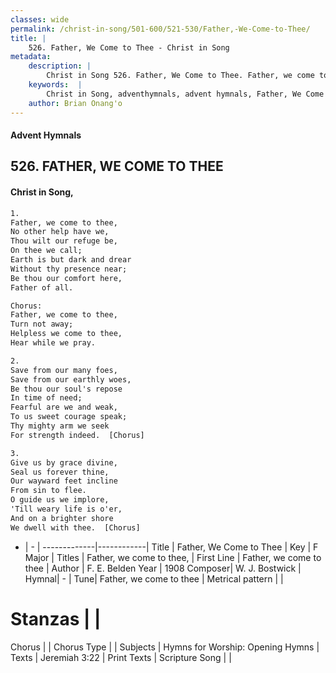 ```yaml
---
classes: wide
permalink: /christ-in-song/501-600/521-530/Father,-We-Come-to-Thee/
title: |
    526. Father, We Come to Thee - Christ in Song
metadata:
    description: |
        Christ in Song 526. Father, We Come to Thee. Father, we come to thee, No other help have we, Thou wilt our refuge be, On thee we call; Earth is but dark and drear Without thy presence near; Be thou our comfort here, Father of all. Chorus: Father, we come to thee, Turn not away; Helpless we come to thee, Hear while we pray.
    keywords:  |
        Christ in Song, adventhymnals, advent hymnals, Father, We Come to Thee, Father, we come to thee. Father, we come to thee,
    author: Brian Onang'o
---
```


#### Advent Hymnals
## 526. FATHER, WE COME TO THEE
####  Christ in Song,

```txt
1.
Father, we come to thee,
No other help have we,
Thou wilt our refuge be,
On thee we call;
Earth is but dark and drear
Without thy presence near;
Be thou our comfort here,
Father of all.

Chorus:
Father, we come to thee,
Turn not away;
Helpless we come to thee,
Hear while we pray.

2.
Save from our many foes,
Save from our earthly woes,
Be thou our soul's repose
In time of need;
Fearful are we and weak,
To us sweet courage speak;
Thy mighty arm we seek
For strength indeed.  [Chorus]

3.
Give us by grace divine,
Seal us forever thine,
Our wayward feet incline
From sin to flee.
O guide us we implore,
'Till weary life is o'er,
And on a brighter shore 
We dwell with thee.  [Chorus]

```

- |   -  |
-------------|------------|
Title | Father, We Come to Thee |
Key | F Major |
Titles | Father, we come to thee, |
First Line | Father, we come to thee |
Author | F. E. Belden
Year | 1908
Composer| W. J. Bostwick |
Hymnal|  - |
Tune| Father, we come to thee |
Metrical pattern | |
# Stanzas |  |
Chorus |  |
Chorus Type |  |
Subjects | Hymns for Worship: Opening Hymns |
Texts | Jeremiah 3:22 |
Print Texts | 
Scripture Song |  |
    
